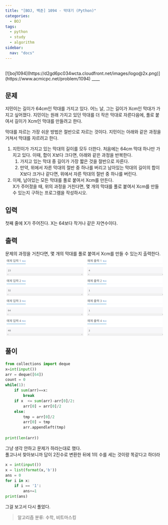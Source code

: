 ```yaml
---
title: "[BOJ, 백준] 1094 - 막대기 (Python)"
categories:
  - BOJ
tags:
  - python
  - study
  - algorithm
sidebar: 
  nav: "docs"
---
```

<br>
[![boj1094](https://d2gd6pc034wcta.cloudfront.net/images/logo@2x.png)](https://www.acmicpc.net/problem/1094)
__<https://www.acmicpc.net/problem/1094>__

## 문제
지민이는 길이가 64cm인 막대를 가지고 있다. 어느 날, 그는 길이가 Xcm인 막대가 가지고 싶어졌다. 지민이는 원래 가지고 있던 막대를 더 작은 막대로 자른다음에, 풀로 붙여서 길이가 Xcm인 막대를 만들려고 한다.

막대를 자르는 가장 쉬운 방법은 절반으로 자르는 것이다. 지민이는 아래와 같은 과정을 거쳐서 막대를 자르려고 한다.

1. 지민이가 가지고 있는 막대의 길이를 모두 더한다. 처음에는 64cm 막대 하나만 가지고 있다. 이때, 합이 X보다 크다면, 아래와 같은 과정을 반복한다.    
    1. 가지고 있는 막대 중 길이가 가장 짧은 것을 절반으로 자른다.    
    2. 만약, 위에서 자른 막대의 절반 중 하나를 버리고 남아있는 막대의 길이의 합이 X보다 크거나 같다면, 위에서 자른 막대의 절반 중 하나를 버린다.    
2. 이제, 남아있는 모든 막대를 풀로 붙여서 Xcm를 만든다.    
X가 주어졌을 때, 위의 과정을 거친다면, 몇 개의 막대를 풀로 붙여서 Xcm를 만들 수 있는지 구하는 프로그램을 작성하시오. 

## 입력
첫째 줄에 X가 주어진다. X는 64보다 작거나 같은 자연수이다.

## 출력
문제의 과정을 거친다면, 몇 개의 막대를 풀로 붙여서 Xcm를 만들 수 있는지 출력한다.
![출력값](/assets/images/boj1094.png)

## 풀이 
```python
from collections import deque
x=int(input())
arr = deque([64])
count = 0
while(1):
    if sum(arr)==x:
        break
    if x  <= sum(arr)-arr[0]/2:
        arr[0] = arr[0]/2
    else:
        tmp = arr[0]/2
        arr[0] = tmp
        arr.appendleft(tmp)
    
print(len(arr))
```
그냥 생각 안하고 문제가 하라는대로 했다.   
풀고나서 찾아보니까 답이 2진수로 변환한 뒤에 1의 수를 세는 것이랑 똑같다고 하더라

```python
x = int(input())
x = list(format(x,'b'))
ans = 0
for i in x:
    if i == '1':
        ans+=1
print(ans)
```
그걸 보고서 다시 풀었다.

> 알고리즘 분류: 수학, 비트마스킹